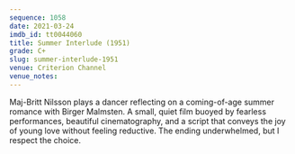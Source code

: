 ```yaml
---
sequence: 1058
date: 2021-03-24
imdb_id: tt0044060
title: Summer Interlude (1951)
grade: C+
slug: summer-interlude-1951
venue: Criterion Channel
venue_notes:
---
```


Maj-Britt Nilsson plays a dancer reflecting on a coming-of-age summer romance with Birger Malmsten. A small, quiet film buoyed by fearless performances, beautiful cinematography, and a script that conveys the joy of young love without feeling reductive. The ending underwhelmed, but I respect the choice.